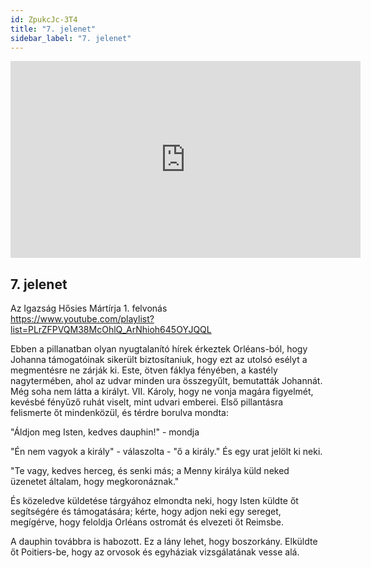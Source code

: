 ```yaml
---
id: ZpukcJc-3T4
title: "7. jelenet"
sidebar_label: "7. jelenet"
---
```


<div class="video-float-container">
  <iframe
    width="560"
    height="315"
    src="https://www.youtube.com/embed/ZpukcJc-3T4"
    title="YouTube video player"
    frameborder="0"
    allow="accelerometer; autoplay; clipboard-write; encrypted-media; gyroscope; picture-in-picture; web-share"
    referrerpolicy="strict-origin-when-cross-origin"
    allowfullscreen
  ></iframe>
</div>

## 7. jelenet

Az Igazság Hősies Mártírja 1. felvonás  
https://www.youtube.com/playlist?list=PLrZFPVQM38McOhlQ_ArNhioh645OYJQQL

Ebben a pillanatban olyan nyugtalanító hírek érkeztek Orléans-ból, hogy Johanna támogatóinak sikerült biztosítaniuk, hogy ezt az utolsó esélyt a megmentésre ne zárják ki. Este, ötven fáklya fényében, a kastély nagytermében, ahol az udvar minden ura összegyűlt, bemutatták Johannát. Még soha nem látta a királyt. VII. Károly, hogy ne vonja magára figyelmét, kevésbé fényűző ruhát viselt, mint udvari emberei. Első pillantásra felismerte őt mindenközül, és térdre borulva mondta:

"Áldjon meg Isten, kedves dauphin!" - mondja

"Én nem vagyok a király" - válaszolta - "ő a király." És egy urat jelölt ki neki.

"Te vagy, kedves herceg, és senki más; a Menny királya küld neked üzenetet általam, hogy megkoronáznak."

És közeledve küldetése tárgyához elmondta neki, hogy Isten küldte őt segítségére és támogatására; kérte, hogy adjon neki egy sereget, megígérve, hogy feloldja Orléans ostromát és elvezeti őt Reimsbe.

A dauphin továbbra is habozott. Ez a lány lehet, hogy boszorkány. Elküldte őt Poitiers-be, hogy az orvosok és egyháziak vizsgálatának vesse alá.
